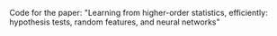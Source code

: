 Code for the paper: "Learning from higher-order statistics, efficiently: hypothesis tests, random features, and neural networks"
